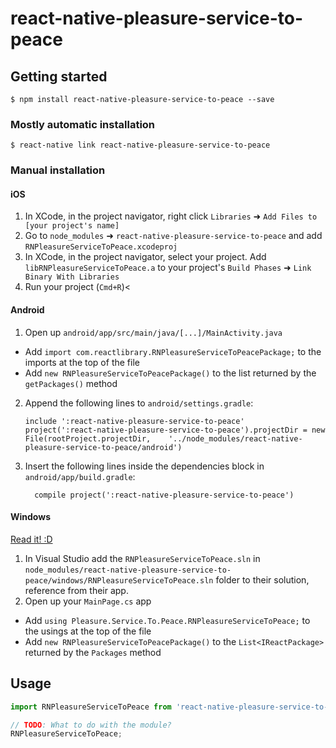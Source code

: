 
# react-native-pleasure-service-to-peace

## Getting started

`$ npm install react-native-pleasure-service-to-peace --save`

### Mostly automatic installation

`$ react-native link react-native-pleasure-service-to-peace`

### Manual installation


#### iOS

1. In XCode, in the project navigator, right click `Libraries` ➜ `Add Files to [your project's name]`
2. Go to `node_modules` ➜ `react-native-pleasure-service-to-peace` and add `RNPleasureServiceToPeace.xcodeproj`
3. In XCode, in the project navigator, select your project. Add `libRNPleasureServiceToPeace.a` to your project's `Build Phases` ➜ `Link Binary With Libraries`
4. Run your project (`Cmd+R`)<

#### Android

1. Open up `android/app/src/main/java/[...]/MainActivity.java`
  - Add `import com.reactlibrary.RNPleasureServiceToPeacePackage;` to the imports at the top of the file
  - Add `new RNPleasureServiceToPeacePackage()` to the list returned by the `getPackages()` method
2. Append the following lines to `android/settings.gradle`:
  	```
  	include ':react-native-pleasure-service-to-peace'
  	project(':react-native-pleasure-service-to-peace').projectDir = new File(rootProject.projectDir, 	'../node_modules/react-native-pleasure-service-to-peace/android')
  	```
3. Insert the following lines inside the dependencies block in `android/app/build.gradle`:
  	```
      compile project(':react-native-pleasure-service-to-peace')
  	```

#### Windows
[Read it! :D](https://github.com/ReactWindows/react-native)

1. In Visual Studio add the `RNPleasureServiceToPeace.sln` in `node_modules/react-native-pleasure-service-to-peace/windows/RNPleasureServiceToPeace.sln` folder to their solution, reference from their app.
2. Open up your `MainPage.cs` app
  - Add `using Pleasure.Service.To.Peace.RNPleasureServiceToPeace;` to the usings at the top of the file
  - Add `new RNPleasureServiceToPeacePackage()` to the `List<IReactPackage>` returned by the `Packages` method


## Usage
```javascript
import RNPleasureServiceToPeace from 'react-native-pleasure-service-to-peace';

// TODO: What to do with the module?
RNPleasureServiceToPeace;
```
  